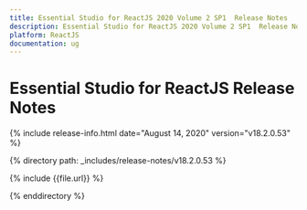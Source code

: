 ```yaml
---
title: Essential Studio for ReactJS 2020 Volume 2 SP1  Release Notes  
description: Essential Studio for ReactJS 2020 Volume 2 SP1  Release Notes  
platform: ReactJS
documentation: ug
---
```


# Essential Studio for ReactJS  Release Notes  

{% include release-info.html date="August 14, 2020"  version="v18.2.0.53" %} 


{% directory path: _includes/release-notes/v18.2.0.53 %}

{% include {{file.url}} %}

{% enddirectory %}